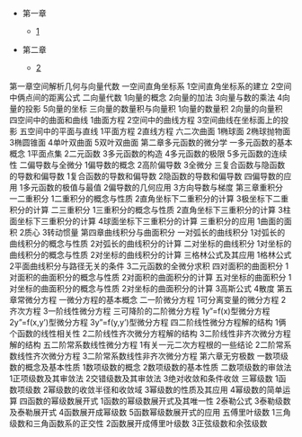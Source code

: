 * 第一章
  * [1](pages/Index.md)


* 第二章
  * [2](pages/Index.md)


第一章空间解析几何与向量代数
	一空间直角坐标系
		1空间直角坐标系的建立
		2空间中俩点间的距离公式
	二向量代数
		1向量的概念
		2向量的加法
		3向量与数的乘法
		4向量的投影
		5向量的坐标
	三向量的数量积与向量积
		1向量的数量积
		2向量的向量积
	四空间中的曲面和曲线
		1曲面方程
		2空间中的曲线方程
		3空间曲线在坐标面上的投影
	五空间中的平面与直线
		1平面方程
		2直线方程
	六二次曲面
		1椭球面
		2椭球抛物面
		3椭圆锥面
		4单叶双曲面
		5双叶双曲面
第二章多元函数的微分学
	一多元函数的基本概念
		1平面点集
		2二元函数
		3多元函数的构造
		4多元函数的极限
		5多元函数的连续性
	二偏导数与全微分
		1偏导数的概念
		2高阶偏导数
		3全微分
	三复合函数与隐函数的导数和偏导数
		1复合函数的导数和偏导数
		2隐函数的导数和偏导数
	四偏导数的应用
		1多元函数的极值与最值
		2偏导数的几何应用
		3方向导数与梯度
第三章重积分
	一二重积分
		1二重积分的概念与性质
		2直角坐标下二重积分的计算
		3极坐标下二重积分的计算
	二三重积分
		1三重积分的概念与性质
		2直角坐标下三重积分的计算
		3柱面坐标下三重积分的计算
		4球面坐标下三重积分的计算
	三重积分的应用
		1曲面的面积
		2质心
		3转动惯量
第四章曲线积分与曲面积分
	一对弧长的曲线积分
		1对弧长的曲线积分的概念与性质
		2对弧长的曲线积分的计算
	二对坐标的曲线积分
		1对坐标的曲线积分的概念与性质
		2对坐标的曲线积分的计算
	三格林公式及其应用
		1格林公式
		2平面曲线积分与路径无关的条件
		3二元函数的全微分求积
	四对面积的曲面积分
		1对面积的曲面积分的概念与性质
		2对面积的曲面积分的计算
	五对坐标的曲面积分
		1对坐标的曲面积分的概念与性质
		2对坐标的曲面积分的计算
		3高斯公式
		4散度
第五章常微分方程
	一微分方程的基本概念
	二一阶微分方程
		1可分离变量的微分方程
		2齐次方程
		3一阶线性微分方程
	三可降阶的二阶微分方程
		1y”=f(x)型微分方程
		2y”=f(x,y’)型微分方程
		3y”=f(y,y’)型微分方程
	四二阶线性微分方程解的结构
		1俩个函数的线性相关性
		2二阶线性齐次微分方程解的结构
		3二阶线性非齐次微分方程解的结构
	五二阶常系数线性微分方程
		1有关一元二次方程根的一些结论
		2二阶常系数线性齐次微分方程
		3二阶常系数线性非齐次微分方程
第六章无穷极数
	一数项级数的概念及基本性质
		1数项级数的概念
		2数项级数的基本性质
	二数项级数的审敛法
		1正项级数及其审敛法
		2交错级数及其审敛法
		3绝对收敛和条件收敛
	三幂级数
		1函数项级数
		2幂级数的收敛半径和收敛域
		3幂级数的性质及其应用
		4幂级数的简单运算
	四函数的幂级数展开式
		1函数的幂级数展开式及其唯一性
		2泰勒公式
		3泰勒级数及泰勒展开式
		4函数展开成幂级数
		5函数幂级数展开式的应用
	五傅里叶级数
		1三角级数和三角函数系的正交性
		2函数展开成傅里叶级数
		3正弦级数和余弦级数